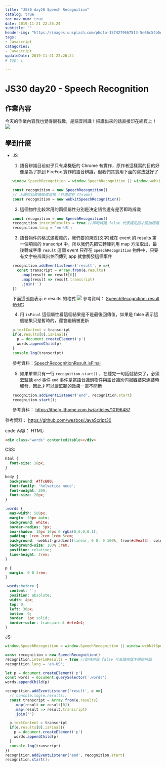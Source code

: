 ```yaml
---
title: "JS30 day20 Speech Recognition"
catalog: true
toc_nav_num: true
date: 2019-11-21 22:26:24
subtitle: ""
header-img: "https://images.unsplash.com/photo-1574279667513-5e66c54b5d2d?ixlib=rb-1.2.1&ixid=eyJhcHBfaWQiOjEyMDd9&auto=format&fit=crop&w=1950&q=80"
tags:
- Javascript
catagories:
- Javascript
updateDate: 2019-11-21 22:26:24
# top: 1

---
```

# JS30 day20 - Speech Recognition

## 作業內容

今天的作業內容我也覺得很有趣，是語音辨識！把講出來的話直接印在網頁上！
![](https://i.imgur.com/jeCyDS0.png)

## 學到什麼

- JS
  1. 語音辨識目前似乎只有桌機版的 Chrome 有實作，原作者這樣寫的目的好像是為了抓到 FireFox 實作的語音辨識，但我們其實用下面的寫法就好了
  ```js
  window.SpeechRecognition = window.SpeechRecognition || window.webkitSpeechRecognition;

  const recognition = new SpeechRecognition()
  // 上面可以直接改成這樣 (只適用在 Chrome)
  const recognition = new webkitSpeechRecognition()
  ```
  2. 這個物件比較常用的兩個屬性分別是決定語言還有是否即時辨識
  ```js
  const recognition = new SpeechRecognition()
  recognition.interimResults = true //即時辨識 false 代表講完話才開始辨識
  recognition.lang = 'en-US';
  ```
  3. 語音物件的格式滿複雜的，我們要的東西(文字)藏在 event 的 results 第一個項目的 transcript 中，所以我們先把它轉陣列用 map 方法取出，最後轉成字串
  `result` 這個 event 只存在 `SpeechRecognition` 物件中，只要有文字被辨識出並回傳到 app 就會觸發這個事件
  ```js
  recognition.addEventListener('result', e =>{
    const transcript = Array.from(e.results)
      .map(result => result[0])
      .map(result => result.transcript)
      .join('')
  })
  ```
  下面這張圖表示 e.results 的格式
  ![](https://i.imgur.com/1uobHkz.png)
  參考資料： [SpeechRecognition: result event](https://developer.mozilla.org/en-US/docs/Web/API/SpeechRecognition/result_event)

  4. 用 `isFinal` 這個屬性看這個結果是不是最後回傳值，如果是 false 表示這個結果只是暫時的，還會繼續被更新
  ```js
  p.textContent = transcript
  if(e.results[0].isFinal){
    p = document.createElement('p')
    words.appendChild(p)
  }
  console.log(transcript)
  ```
  參考資料：[SpeechRecognitionResult.isFinal](https://developer.mozilla.org/en-US/docs/Web/API/SpeechRecognitionResult/isFinal)
  
  5. 如果單單只有一行 `recognition.start()` ，在聽完一句話就結束了，必須去監聽 `end` 事件
  `end` 事件是當語音識別物件與語音識別伺服器結束連結時觸發，因此才可以讓監聽的效果一直不間斷
  ```js
  recognition.addEventListener('end', recognition.start)
  recognition.start();
  ```
  參考資料： https://ithelp.ithome.com.tw/articles/10196487
  

  
參考資料：
https://github.com/wesbos/JavaScript30

code 內容：
HTML:
```html
<div class="words" contenteditable></div>
```
CSS:
```css
html {
  font-size: 10px;
}

body {
  background: #ffc600;
  font-family: 'helvetica neue';
  font-weight: 200;
  font-size: 20px;
}

.words {
  max-width: 500px;
  margin: 50px auto;
  background: white;
  border-radius: 5px;
  box-shadow: 10px 10px 0 rgba(0,0,0,0.1);
  padding: 1rem 2rem 1rem 5rem;
  background: -webkit-gradient(linear, 0 0, 0 100%, from(#d9eaf3), color-stop(4%, #fff)) 0 4px;
  background-size: 100% 3rem;
  position: relative;
  line-height: 3rem;
}

p {
  margin: 0 0 3rem;
}

.words:before {
  content: '';
  position: absolute;
  width: 4px;
  top: 0;
  left: 30px;
  bottom: 0;
  border: 1px solid;
  border-color: transparent #efe4e4;
}
```
JS:
```js
window.SpeechRecognition = window.SpeechRecognition || window.webkitSpeechRecognition;

const recognition = new SpeechRecognition()
recognition.interimResults = true //即時辨識 false 代表講完話才開始辨識
recognition.lang = 'en-US';

let p = document.createElement('p')
const words = document.querySelector('.words')
words.appendChild(p)

recognition.addEventListener('result', e =>{
  // console.log(e.results);
  const transcript = Array.from(e.results)
    .map(result => result[0])
    .map(result => result.transcript)
    .join('')

  p.textContent = transcript
  if(e.results[0].isFinal){
    p = document.createElement('p')
    words.appendChild(p)
  }
  console.log(transcript)
})
recognition.addEventListener('end', recognition.start)
recognition.start();
```